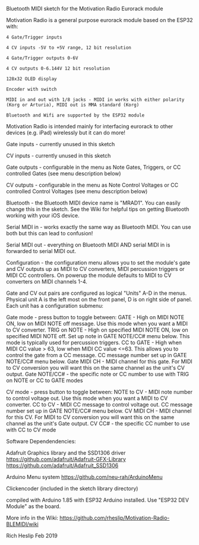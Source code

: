 Bluetooth MIDI sketch for the Motivation Radio Eurorack module

Motivation Radio is a general purpose eurorack module based on the ESP32 with:

	4 Gate/Trigger inputs

	4 CV inputs -5V to +5V range, 12 bit resolution

	4 Gate/Trigger outputs 0-6V

	4 CV outputs 0-6.144V 12 bit resolution

	128x32 OLED display

	Encoder with switch

	MIDI in and out with 1/8 jacks - MIDI in works with either polarity (Korg or Arturia), MIDI out is MMA standard (Korg)

	Bluetooth and Wifi are supported by the ESP32 module


Motivation Radio is intended mainly for interfacing eurorack to other devices (e.g. iPad) wirelessly but it can do more!

Gate inputs - currently unused in this sketch

CV inputs - currently unused in this sketch

Gate outputs - configurable in the menu as Note Gates, Triggers, or CC controlled Gates (see menu description below)

CV outputs - configurable in the menu as Note Control Voltages or CC controlled Control Voltages (see menu description below)

Bluetooth - the Bluetooth MIDI device name is "MRAD1". You can easily change this in the sketch. See the Wiki for helpful tips on getting Bluetooth working with your iOS device.

Serial MIDI in - works exactly the same way as Bluetooth MIDI. You can use both but this can lead to confusion!

Serial MIDI out - everything on Bluetooth MIDI AND serial MIDI in is forwarded to serial MIDI out.


Configuration - the configuration menu allows you to set the module's gate and CV outputs up as MIDI to CV converters, MIDI percussion triggers or MIDI CC controllers. On powerup the module defaults to MIDI to CV converters on MIDI channels 1-4.

Gate and CV out pairs are configured as logical "Units" A-D in the menus. Physical unit A is the left most on the front panel, D is on right side of panel. Each unit has a configuration submenu:

Gate mode - press button to toggle between:
	GATE - High on MIDI NOTE ON, low on MIDI NOTE off message. Use this mode when you want a MIDI to CV converter.
	TRIG on NOTE - High on specified MIDI NOTE ON, low on specified MIDI NOTE off. Set up note in GATE NOTE/CC# menu below. This mode is typically used for percussion triggers.
	CC to GATE - High when MIDI CC value > 63, low when MIDI CC value <=63. This allows you to control the gate from a CC message. CC message number set up in GATE NOTE/CC# menu below.
Gate MIDI CH - MIDI channel for this gate. For MIDI to CV conversion you will want this on the same channel as the unit's CV output.
Gate NOTE/CC# - the specific note or CC number to use with TRIG on NOTE or CC to GATE modes

CV mode - press button to toggle between:
	NOTE to CV - MIDI note number to control voltage out. Use this mode when you want a MIDI to CV converter.
	CC to CV - MIDI CC message to control voltage out. CC message number set up in GATE NOTE/CC# menu below.
CV MIDI CH - MIDI channel for this CV. For MIDI to CV conversion you will want this on the same channel as the unit's Gate output.
CV CC# - the specific CC number to use with CC to CV mode


Software Dependendencies:

Adafruit Graphics library and the SSD1306 driver https://github.com/adafruit/Adafruit-GFX-Library https://github.com/adafruit/Adafruit_SSD1306

Arduino Menu system https://github.com/neu-rah/ArduinoMenu

Clickencoder (included in the sketch library directory)

compiled with Arduino 1.85 with ESP32 Arduino installed. Use "ESP32 DEV Module" as the board. 

More info in the Wiki: https://github.com/rheslip/Motivation-Radio-BLEMIDI/wiki

Rich Heslip Feb 2019

